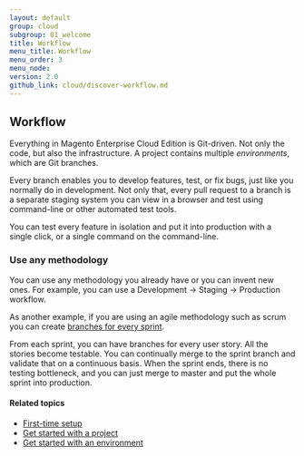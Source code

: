 ```yaml
---
layout: default
group: cloud
subgroup: 01_welcome
title: Workflow
menu_title: Workflow
menu_order: 3
menu_node: 
version: 2.0
github_link: cloud/discover-workflow.md
---
```


## Workflow
Everything in Magento Enterprise Cloud Edition is Git-driven. Not only the code, but also the
infrastructure. A project contains multiple *environments*, which are Git branches.

Every branch enables you to develop features, test, or fix bugs, just like you normally do in development. Not only that, every pull request to a branch is a separate staging system you can view in a browser and test using command-line or other automated test tools.

You can test every feature in isolation and put it into production with a 
single click, or a single command on the command-line.

### Use any methodology
You can use any methodology you already have or you can invent new ones. For example, you can use a Development -> Staging -> Production workflow.

As another example, if you are using an agile methodology such as scrum you can create [branches for every sprint]({{page.baseurl}}cloud/env/environments.html#cloud-env-work).

From each sprint, you can have branches for every user story. All the stories
become testable. You can continually merge to the sprint branch and validate
that on a continuous basis. When the sprint ends, there is no testing
bottleneck, and you can just merge to master and put the whole sprint into
production.

#### Related topics
*	[First-time setup]({{page.baseurl}}cloud/access-acct/first-time-setup.html)
*	[Get started with a project]({{page.baseurl}}cloud/project/project-start.html)
*	[Get started with an environment]({{page.baseurl}}cloud/env/environments-start.html)
